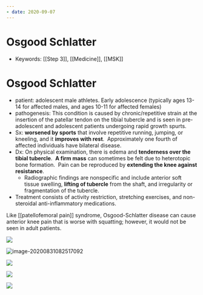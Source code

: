 ```yaml
---
- date: 2020-09-07
---
```


# Osgood Schlatter

- Keywords: [[Step 3]], [[Medicine]], [[MSK]]

# Osgood Schlatter

<!-- osgood schlatter pt, pathogenesis, sx, dx, rx -->

- patient: adolescent male athletes. Early adolescence (typically ages 13-14 for affected males, and ages 10-11 for affected females)
- pathogenesis:  This condition is caused by chronic/repetitive strain at the insertion of the patellar tendon on the tibial tubercle and is seen in pre-adolescent and adolescent patients undergoing rapid growth spurts. 
- Sx: **worsened by sports** that involve repetitive running, jumping, or kneeling, and it **improves with rest**.  Approximately one fourth of affected individuals have bilateral disease. 
- Dx: On physical examination, there is edema and **tenderness over the tibial tubercle**.  **A firm mass** can sometimes be felt due to heterotopic bone formation.  Pain can be reproduced by **extending the knee against resistance**. 
	- Radiographic findings are nonspecific and include anterior soft tissue swelling, **lifting of tubercle** from the shaft, and irregularity or fragmentation of the tubercle. 
- Treatment consists of activity restriction, stretching exercises, and non-steroidal anti-inflammatory medications.

Like [[patellofemoral pain]] syndrome, Osgood-Schlatter disease can cause anterior knee pain that is worse with squatting; however, it would not be seen in adult patients.

![](https://photos.thisispiggy.com/file/wikiFiles/L14488.jpg)

![image-20200831082517092](https://photos.thisispiggy.com/file/wikiFiles/image-20200831082517092.png)

![](https://photos.thisispiggy.com/file/wikiFiles/U149.jpg)

![](https://photos.thisispiggy.com/file/wikiFiles/L14544.jpg)

![](https://photos.thisispiggy.com/file/wikiFiles/L14543.jpg)
